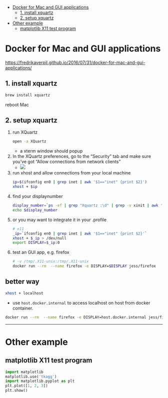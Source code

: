 [](...menustart)

- [Docker for Mac and GUI applications](#da8f018826cd634d83e9bedeef10f24e)
    - [1. install xquartz](#86f31b01b31e677cd37cf505c57369a3)
    - [2. setup xquartz](#b87bd81eea00083fb21d246bc3f3baef)
- [Other example](#48a8990e0175dd1649fdd9ffc44942aa)
    - [matplotlib X11 test program](#7f491c02453ff410c8d86998578039c0)

[](...menuend)


<h2 id="da8f018826cd634d83e9bedeef10f24e"></h2>

# Docker for Mac and GUI applications

https://fredrikaverpil.github.io/2016/07/31/docker-for-mac-and-gui-applications/


<h2 id="86f31b01b31e677cd37cf505c57369a3"></h2>

## 1. install xquartz

```bash
brew install xquartz
```

reboot Mac

<h2 id="b87bd81eea00083fb21d246bc3f3baef"></h2>

##  2. setup xquartz

1. run XQuartz
    ```bash
    open -a XQuartz
    ```
    - a xterm window should popup
2. In the XQuartz preferences, go to the “Security” tab and make sure you’ve got “Allow connections from network clients”
    - ![](https://fredrikaverpil.github.io/blog/assets/docker/xquartz_preferences.png)
3. run xhost and allow connections from your local machine
    ```bash
    ip=$(ifconfig en0 | grep inet | awk '$1=="inet" {print $2}')
    xhost + $ip 
    ```
4. find your displaynumber
    ```bash
    display_number=`ps -ef | grep "Xquartz :\d" | grep -v xinit | awk '{ print $9; }'`
    echo $display_number
    ```
5. or you may want to integrate it in your .profile
    ```bash
    # x11
    _ip=`ifconfig en0 | grep inet | awk '$1=="inet" {print $2}'`
    xhost + $_ip > /dev/null 
    export DISPLAY=$_ip:0
    ```
6. test an GUI app, e.g. firefox
    ```bash
    # -v /tmp/.X11-unix:/tmp/.X11-unix 
    docker run --rm  --name firefox -e DISPLAY=$DISPLAY jess/firefox 
    ```


## better way

```bash
xhost + localhost
```

- use `host.docker.internal` to access localhost on host from docker container.

```bash
docker run --rm  --name firefox -e DISPLAY=host.docker.internal jess/firefox 
```


---

<h2 id="48a8990e0175dd1649fdd9ffc44942aa"></h2>

# Other example

<h2 id="7f491c02453ff410c8d86998578039c0"></h2>

## matplotlib X11 test program 

```python
import matplotlib
matplotlib.use('tkagg')
import matplotlib.pyplot as plt
plt.plot([1, 2, 3])
plt.show()
```
